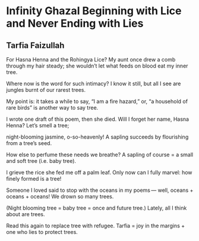 # Infinity Ghazal Beginning with Lice and Never Ending with Lies
## Tarfia Faizullah
For Hasna Henna and the Rohingya
Lice? My aunt once drew a comb through my hair steady;
she wouldn’t let what feeds on blood eat my inner tree.

Where now is the word for such intimacy? I know it still,
but all I see are jungles burnt of our rarest trees.

My point is: it takes a while to say, “I am a fire hazard,” or,
“a household of rare birds” is another way to say tree.

I wrote one draft of this poem, then she died. Will I
forget her name, Hasna Henna? Let’s smell a tree;

night-blooming jasmine, o-so-heavenly! A sapling
succeeds by flourishing from a tree’s seed.

How else to perfume these needs we breathe? A sapling
of course = a small and soft tree (i.e. baby tree).

I grieve the rice she fed me off a palm leaf.
Only now can I fully marvel: how finely formed is a tree!

Someone I loved said to stop with the oceans in my poems —
well, oceans + oceans + oceans! We drown so many trees.

(Night blooming tree = baby tree = once and future tree.)
Lately, all I think about are trees.

Read this again to replace tree with refugee.
Tarfia = joy in the margins + one who lies to protect trees.